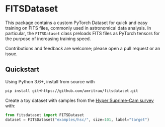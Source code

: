 FITSDataset
===

This package contains a custom PyTorch Dataset for quick and easy training on FITS files, commonly used in astronomical data analysis. In particular, the `FITSDataset` class preloads FITS files as PyTorch tensors for the purpose of increasing training speed.

Contributions and feedback are welcome; please open a pull request or an issue.

## Quickstart
Using Python 3.6+, install from source with
```bash
pip install git+https://github.com/amritrau/fitsdataset.git
```

Create a toy dataset with samples from the
[Hyper Suprime-Cam survey](https://www.naoj.org/Projects/HSC/) with:
```python
from fitsdataset import FITSDataset
dataset = FITSDataset("examples/hsc/", size=101, label="target")
```
